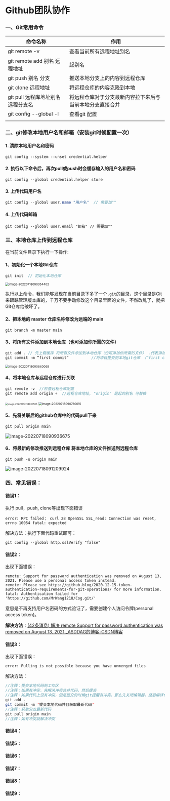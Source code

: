 # Github团队协作

### 一、Git常用命令

| 命令名称                           | 作用                                                      |
| ---------------------------------- | --------------------------------------------------------- |
| git remote -v                      | 查看当前所有远程地址别名                                  |
| git remote add 别名 远程地址       | 起别名                                                    |
| git push 别名 分支                 | 推送本地分支上的内容到远程仓库                            |
| git clone 远程地址                 | 将远程仓库的内容克隆到本地                                |
| git pull 远程库地址别名 远程分支名 | 将远程仓库对于分支最新内容拉下来后与 当前本地分支直接合并 |
| git config --global -l             | 查看git 配置                                              |
|                                    |                                                           |

### 二、git修改本地用户名和邮箱（安装git时候配置一次）

#### 1. 清除本地用户名和密码

```
git config --system --unset credential.helper
```

#### 2. 执行以下命令后，再次pull或push时会缓存输入的用户名和密码

```
git config --global credential.helper store
```

#### 3. 上传代码用户名

```jAVA
git config --global user.name "用户名"  // 需要加""
```

#### 4. 上传代码邮箱

```
git config --global user.email "邮箱" // 需要加""
```

### 三、本地仓库上传到远程仓库

在当前文件目录下执行一下操作:

#### **1、初始化一个本地Git仓库**

```Java
git init  // 初始化本地仓库
```

<img src="C:\Users\Admin\AppData\Roaming\Typora\typora-user-images\image-20220718090354402.png" alt="image-20220718090354402" style="zoom:67%;" />

执行以上命令，我们能够发现在当前目录下多了一个`.git`的目录，这个目录是Git来跟踪管理版本库的，千万不要手动修改这个目录里面的文件，不然改乱了，就把Git仓库给破坏了。

#### 2、把本地的 master 仓库名称修改为远端的 main

```
git branch -m master main
```



#### 3、将所有文件添加到本地仓库（也可添加你所需的文件）

```Java
git add . // 先上载缓存 将所有文件添加到本地仓库（也可添加你所需的文件） .代表添加文件夹下所有文件。 
git commit -m “first commit”          //将项目提交到本地git仓库 （“first commit” 是备注信息）
```

<img src="C:\Users\Admin\AppData\Roaming\Typora\typora-user-images\image-20220718090640068.png" alt="image-20220718090640068" style="zoom:67%;" />

#### 4、将本地仓库与远程仓库进行关联

```Java
git remote -v  //检查远程仓库配置
git remote add origin +  //远程仓库地址, "origin" 是起的别名 可替换
```

<img src="C:\Users\Admin\AppData\Roaming\Typora\typora-user-images\image-20220717214930505.png" alt="image-20220717214930505" style="zoom: 50%;" />

<img src="C:\Users\Admin\AppData\Roaming\Typora\typora-user-images\image-20220718090750015.png" alt="image-20220718090750015" style="zoom:67%;" />

#### 5、先将关联后的github仓库中的代码pull下来

```Java
git pull origin main
```

![image-20220718090936675](C:\Users\Admin\AppData\Roaming\Typora\typora-user-images\image-20220718090936675.png)

#### 6、将最新的修改推送到远程仓库 将本地仓库的文件推送到远程仓库

```
git push -u origin main
```

![image-20220718091209924](C:\Users\Admin\AppData\Roaming\Typora\typora-user-images\image-20220718091209924.png)

### 四、常见错误：

#### 错误1：

执行 pull，push, clone等出现下面错误

```
error: RPC failed； curl 28 OpenSSL SSL_read: Connection was reset, errno 10054 fatal: expected
```

解决方法：执行下面代码重试即可：

```
git config --global http.sslVerify "false"
```

#### 错误2：

出现下面错误：

```
remote: Support for password authentication was removed on August 13, 2021. Please use a personal access token instead.
remote: Please see https://github.blog/2020-12-15-token-authentication-requirements-for-git-operations/ for more information.
fatal: Authentication failed for 'https://github.com/MrWang1218/Cog.git/'
```

意思是不再支持用户名密码的方式验证了，需要创建个人访问令牌(personal access token)。

**解决方法**：[(42条消息) 解决 remote Support for password authentication was removed on August 13, 2021._ASDDAG的博客-CSDN博客](https://blog.csdn.net/qq_50840738/article/details/125087816)

#### 错误3：

出现下面错误：

```
error: Pulling is not possible because you have unmerged files
```

解决方法：

```Java
//注释：提交本地代码到工作区
//注释：如果有冲突，先解决冲突合并代码，然后提交
//注释：如果代码上没有冲突，但是提交的时候git提醒有冲突，那么先关闭编辑器，然后编译代码找到冲突，最后手动合并代码解决冲突
git add .
git commit -m '提交本地代码并且获取最新代码'
//注释：获取分支最新代码
git pull origin main
//注释：如有冲突就解决冲突
```

#### 错误4：



#### 错误5：

#### 错误6：

#### 错误7：

#### 错误8：

#### 错误9：
